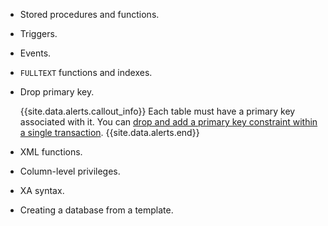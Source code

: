 - Stored procedures and functions.
- Triggers.
- Events.
- `FULLTEXT` functions and indexes.
- Drop primary key.

    {{site.data.alerts.callout_info}}
    Each table must have a primary key associated with it. You can [drop and add a primary key constraint within a single transaction](drop-constraint.html#drop-and-add-a-primary-key-constraint).
    {{site.data.alerts.end}}
- XML functions.
- Column-level privileges.
- XA syntax.
- Creating a database from a template.
